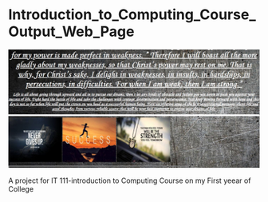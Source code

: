 # Introduction_to_Computing_Course_Output_Web_Page

![](/forReadMe.jpg)

A project for IT 111-introduction to Computing Course on my First yeear of College
